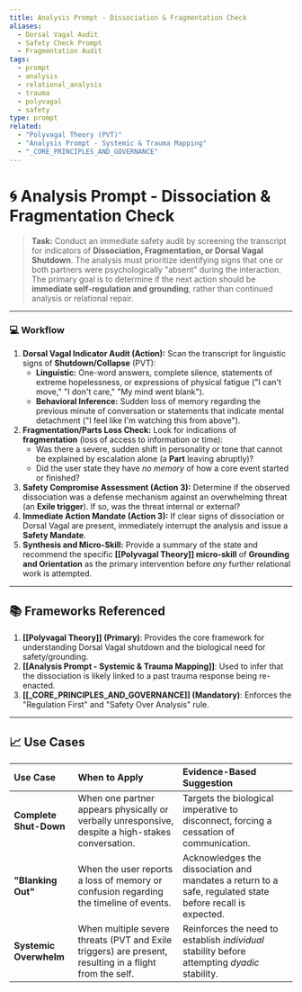 ```yaml
---
title: Analysis Prompt - Dissociation & Fragmentation Check
aliases:
  - Dorsal Vagal Audit
  - Safety Check Prompt
  - Fragmentation Audit
tags:
  - prompt
  - analysis
  - relational_analysis
  - trauma
  - polyvagal
  - safety
type: prompt
related:
  - "Polyvagal Theory (PVT)"
  - "Analysis Prompt - Systemic & Trauma Mapping"
  - "_CORE_PRINCIPLES_AND_GOVERNANCE"
---
```


<!-- @format -->

# 🌀 Analysis Prompt - Dissociation & Fragmentation Check

> **Task:** Conduct an immediate safety audit by screening the transcript for indicators
> of **Dissociation, Fragmentation, or Dorsal Vagal Shutdown**. The analysis must
> prioritize identifying signs that one or both partners were psychologically "absent"
> during the interaction. The primary goal is to determine if the next action should be
> **immediate self-regulation and grounding**, rather than continued analysis or
> relational repair.

---

### 💻 Workflow

1. **Dorsal Vagal Indicator Audit (Action):** Scan the transcript for linguistic signs
   of **Shutdown/Collapse** (PVT):
   - **Linguistic:** One-word answers, complete silence, statements of extreme
     hopelessness, or expressions of physical fatigue ("I can't move," "I don't care,"
     "My mind went blank").
   - **Behavioral Inference:** Sudden loss of memory regarding the previous minute of
     conversation or statements that indicate mental detachment ("I feel like I'm
     watching this from above").
2. **Fragmentation/Parts Loss Check:** Look for indications of **fragmentation** (loss
   of access to information or time):
   - Was there a severe, sudden shift in personality or tone that cannot be explained by
     escalation alone (a **Part** leaving abruptly)?
   - Did the user state they have _no memory_ of how a core event started or finished?
3. **Safety Compromise Assessment (Action 3):** Determine if the observed dissociation
   was a defense mechanism against an overwhelming threat (an **Exile trigger**). If so,
   was the threat internal or external?
4. **Immediate Action Mandate (Action 3):** If clear signs of dissociation or Dorsal
   Vagal are present, immediately interrupt the analysis and issue a **Safety Mandate**.
5. **Synthesis and Micro-Skill:** Provide a summary of the state and recommend the
   specific **[[Polyvagal Theory]] micro-skill** of **Grounding and Orientation** as the
   primary intervention before _any_ further relational work is attempted.

---

## 📚 Frameworks Referenced

1. **[[Polyvagal Theory]] (Primary)**: Provides the core framework for understanding
   Dorsal Vagal shutdown and the biological need for safety/grounding.
2. **[[Analysis Prompt - Systemic & Trauma Mapping]]**: Used to infer that the
   dissociation is likely linked to a past trauma response being re-enacted.
3. **[[_CORE_PRINCIPLES_AND_GOVERNANCE]] (Mandatory)**: Enforces the "Regulation First"
   and "Safety Over Analysis" rule.

---

## 📈 Use Cases

| Use Case               | When to Apply                                                                                           | Evidence-Based Suggestion                                                                                 |
| :--------------------- | :------------------------------------------------------------------------------------------------------ | :-------------------------------------------------------------------------------------------------------- |
| **Complete Shut-Down** | When one partner appears physically or verbally unresponsive, despite a high-stakes conversation.       | Targets the biological imperative to disconnect, forcing a cessation of communication.                    |
| **"Blanking Out"**     | When the user reports a loss of memory or confusion regarding the timeline of events.                   | Acknowledges the dissociation and mandates a return to a safe, regulated state before recall is expected. |
| **Systemic Overwhelm** | When multiple severe threats (PVT and Exile triggers) are present, resulting in a flight from the self. | Reinforces the need to establish _individual_ stability before attempting _dyadic_ stability.             |
